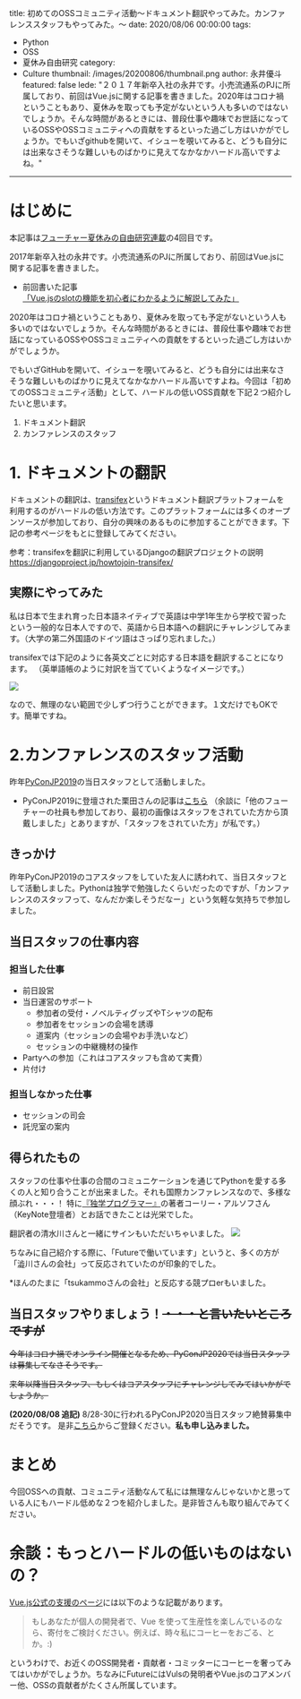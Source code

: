 title: 初めてのOSSコミュニティ活動〜ドキュメント翻訳やってみた。カンファレンススタッフもやってみた。〜
date: 2020/08/06 00:00:00
tags:
  - Python
  - OSS
  - 夏休み自由研究
category:
  - Culture
thumbnail: /images/20200806/thumbnail.png
author: 永井優斗
featured: false
lede: "２０１７年新卒入社の永井です。小売流通系のPJに所属しており、前回はVue.jsに関する記事を書きました。2020年はコロナ禍ということもあり、夏休みを取っても予定がないという人も多いのではないでしょうか。そんな時間があるときには、普段仕事や趣味でお世話になっているOSSやOSSコミュニティへの貢献をするといった過ごし方はいかがでしょうか。でもいざgithubを開いて、イシューを覗いてみると、どうも自分には出来なさそうな難しいものばかりに見えてなかなかハードル高いですよね。"
---

# はじめに

本記事は[フューチャー夏休みの自由研究連載](https://future-architect.github.io/articles/20200726/)の4回目です。

2017年新卒入社の永井です。小売流通系のPJに所属しており、前回はVue.jsに関する記事を書きました。

* 前回書いた記事[「Vue.jsのslotの機能を初心者にわかるように解説してみた」](https://future-architect.github.io/articles/20200428/)

2020年はコロナ禍ということもあり、夏休みを取っても予定がないという人も多いのではないでしょうか。そんな時間があるときには、普段仕事や趣味でお世話になっているOSSやOSSコミュニティへの貢献をするといった過ごし方はいかがでしょうか。

でもいざGitHubを開いて、イシューを覗いてみると、どうも自分には出来なさそうな難しいものばかりに見えてなかなかハードル高いですよね。今回は「初めてのOSSコミュニティ活動」として、ハードルの低いOSS貢献を下記２つ紹介したいと思います。

1. ドキュメント翻訳
2. カンファレンスのスタッフ

# 1. ドキュメントの翻訳
ドキュメントの翻訳は、[transifex](https://www.transifex.com/)というドキュメント翻訳プラットフォームを利用するのがハードルの低い方法です。このプラットフォームには多くのオープンソースが参加しており、自分の興味のあるものに参加することができます。下記の参考ページをもとに登録してみてください。

参考：transifexを翻訳に利用しているDjangoの翻訳プロジェクトの説明
https://djangoproject.jp/howtojoin-transifex/

## 実際にやってみた

私は日本で生まれ育った日本語ネイティブで英語は中学1年生から学校で習ったという一般的な日本人ですので、英語から日本語への翻訳にチャレンジしてみます。（大学の第二外国語のドイツ語はさっぱり忘れました。）

transifexでは下記のように各英文ごとに対応する日本語を翻訳することになります。
（英単語帳のように対訳を当てていくようなイメージです。）

<img src="/images/20200806/スクリーンショット 2020-08-05 20.48.15.png">

なので、無理のない範囲で少しずつ行うことができます。１文だけでもOKです。簡単ですね。


# 2.カンファレンスのスタッフ活動

昨年[PyConJP2019](https://pycon.jp/2019/)の当日スタッフとして活動しました。

* PyConJP2019に登壇された栗田さんの記事は[こちら](https://future-architect.github.io/articles/20200422/)
（余談に「他のフューチャーの社員も参加しており、最初の画像はスタッフをされていた方から頂戴しました」とありますが、「スタッフをされていた方」が私です。）

## きっかけ

昨年PyConJP2019のコアスタッフをしていた友人に誘われて、当日スタッフとして活動しました。Pythonは独学で勉強したくらいだったのですが、「カンファレンスのスタッフって、なんだか楽しそうだなー」という気軽な気持ちで参加しました。

##  当日スタッフの仕事内容

### 担当した仕事

- 前日設営
- 当日運営のサポート
    - 参加者の受付・ノベルティグッズやTシャツの配布
    - 参加者をセッションの会場を誘導
    - 道案内（セッションの会場やお手洗いなど）
    - セッションの中継機材の操作
- Partyへの参加（これはコアスタッフも含めて実費）
- 片付け

### 担当しなかった仕事

- セッションの司会
- 託児室の案内

## 得られたもの

スタッフの仕事や仕事の合間のコミュニケーションを通じてPythonを愛する多くの人と知り合うことが出来ました。それも国際カンファレンスなので、多様な顔ぶれ・・・！
特に[『独学プログラマー』](https://www.amazon.co.jp/dp/4822292274)の著者コーリー・アルソフさん（KeyNote登壇者）とお話できたことは光栄でした。

翻訳者の清水川さんと一緒にサインもいただいちゃいました。
![](/images/20200806/IMG_20200805_203949.jpg)


ちなみに自己紹介する際に、「Futureで働いています」というと、多くの方が「澁川さんの会社」って反応されていたのが印象的でした。

*ほんのたまに「tsukammoさんの会社」と反応する競プロerもいました。

## 当日スタッフやりましょう！~~・・・と言いたいところですが~~

~~今年はコロナ禍でオンライン開催となるため、PyConJP2020では当日スタッフは募集してなさそうです。~~

~~来年以降当日スタッフ、もしくはコアスタッフにチャレンジしてみてはいかがでしょうか。~~

**(2020/08/08 追記)** 8/28-30に行われるPyConJP2020当日スタッフ絶賛募集中だそうです。
是非[こちら](https://pyconjp.blogspot.com/2020/08/support-staff.html)からご登録ください。**私も申し込みました。**



# まとめ

今回OSSへの貢献、コミュニティ活動なんて私には無理なんじゃないかと思っている人にもハードル低めな２つを紹介しました。是非皆さんも取り組んでみてください。

# 余談：もっとハードルの低いものはないの？

[Vue.js公式の支援のページ](https://jp.vuejs.org/support-vuejs/)には以下のような記載があります。
>もしあなたが個人の開発者で、Vue を使って生産性を楽しんでいるのなら、寄付をご検討ください。例えば、時々私にコーヒーをおごる、とか。:)

というわけで、お近くのOSS開発者・貢献者・コミッターにコーヒーを奢ってみてはいかがでしょうか。ちなみにFutureにはVulsの発明者やVue.jsのコアメンバー他、OSSの貢献者がたくさん所属しています。
